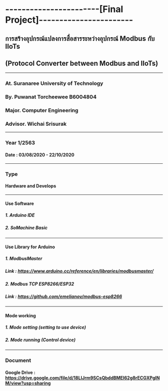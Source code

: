 # -----------------------[Final Project]-----------------------
## การสร้างอุปกรณ์แปลงการสื่อสารระหว่างอุปกรณ์ Modbus กับ IIoTs 
## (Protocol Converter between Modbus and IIoTs)

****
### At. Suranaree University of Technology
### By. Puwanat Torcheewee  B6004804
### Major. Computer Engineering
### Advisor. Wichai Srisurak

****
### Year 1/2563
#### Date : 03/08/2020 - 22/10/2020

****
### Type
#### Hardware and Develops

****
#### Use Software
##### 1. Arduino IDE
##### 2. SoMachine Basic

****
#### Use Library for Arduino
##### 1. ModbusMaster
##### Link : https://www.arduino.cc/reference/en/libraries/modbusmaster/
##### 2. Modbus TCP ESP8266/ESP32
##### Link : https://github.com/emelianov/modbus-esp8266

****
#### Mode working
##### 1. Mode setting (setting to use device)
##### 2. Mode running (Control device)

****
### Document
#### Google Drive : https://drive.google.com/file/d/18LlJrm9SCsQbddBMEI62g8rECGXPglNM/view?usp=sharing
